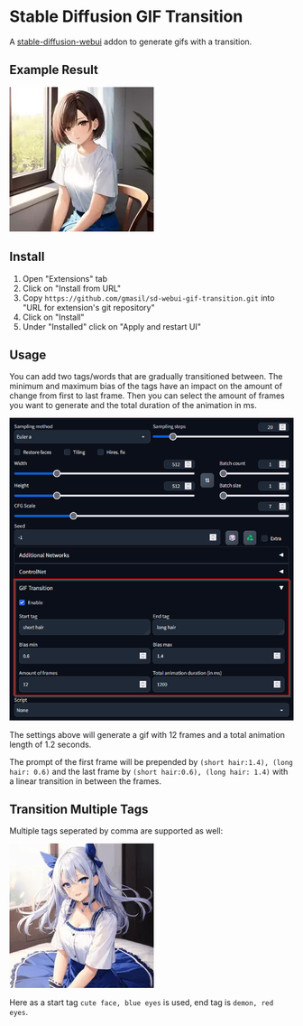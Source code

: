 # Stable Diffusion GIF Transition

A [stable-diffusion-webui](https://github.com/AUTOMATIC1111/stable-diffusion-webui) addon to generate gifs with a transition.

## Example Result

![example](images/example.webp "Example")

## Install

1. Open "Extensions" tab
2. Click on "Install from URL"
3. Copy `https://github.com/gmasil/sd-webui-gif-transition.git` into "URL for extension's git repository"
4. Click on "Install"
5. Under "Installed" click on "Apply and restart UI"

## Usage

You can add two tags/words that are gradually transitioned between. The minimum and maximum bias of the tags have an impact on the amount of change from first to last frame. Then you can select the amount of frames you want to generate and the total duration of the animation in ms.

![settings](images/settings.png "Settings")

The settings above will generate a gif with 12 frames and a total animation length of 1.2 seconds.

The prompt of the first frame will be prepended by `(short hair:1.4), (long hair: 0.6)` and the last frame by `(short hair:0.6), (long hair: 1.4)` with a linear transition in between the frames.

## Transition Multiple Tags

Multiple tags seperated by comma are supported as well:

![example](images/example2.webp "Example")

Here as a start tag `cute face, blue eyes` is used, end tag is `demon, red eyes`.
